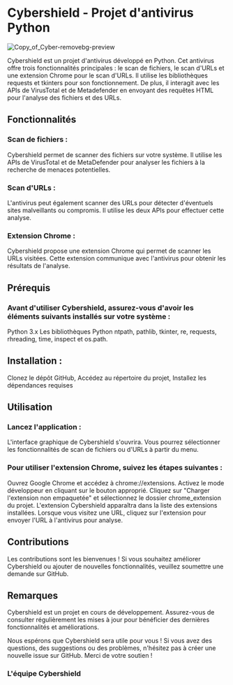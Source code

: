 # Cybershield - Projet d'antivirus Python
![Copy_of_Cyber-removebg-preview](https://github.com/WeeklyTheFirst/MasterCamp/assets/94228552/948264cc-9bb3-4829-ac2c-4df045fa53ff)


Cybershield est un projet d'antivirus développé en Python. Cet antivirus offre trois fonctionnalités principales : le scan de fichiers, le scan d'URLs et une extension Chrome pour le scan d'URLs. Il utilise les bibliothèques requests et tkinters pour son fonctionnement. De plus, il interagit avec les APIs de VirusTotal et de Metadefender en envoyant des requêtes HTML pour l'analyse des fichiers et des URLs.

## Fonctionnalités
### Scan de fichiers :
Cybershield permet de scanner des fichiers sur votre système. Il utilise les APIs de VirusTotal et de MetaDefender pour analyser les fichiers à la recherche de menaces potentielles.

### Scan d'URLs :
L'antivirus peut également scanner des URLs pour détecter d'éventuels sites malveillants ou compromis. Il utilise les deux APIs pour effectuer cette analyse.

### Extension Chrome : 
Cybershield propose une extension Chrome qui permet de scanner les URLs visitées. Cette extension communique avec l'antivirus pour obtenir les résultats de l'analyse.

## Prérequis
### Avant d'utiliser Cybershield, assurez-vous d'avoir les éléments suivants installés sur votre système :

Python 3.x
Les bibliothèques Python ntpath, pathlib, tkinter, re, requests, rhreading, time, inspect et os.path.

## Installation :
Clonez le dépôt GitHub,
Accédez au répertoire du projet,
 Installez les dépendances requises

## Utilisation
### Lancez l'application :

L'interface graphique de Cybershield s'ouvrira. Vous pourrez sélectionner les fonctionnalités de scan de fichiers ou d'URLs à partir du menu.

### Pour utiliser l'extension Chrome, suivez les étapes suivantes :

Ouvrez Google Chrome et accédez à chrome://extensions.
Activez le mode développeur en cliquant sur le bouton approprié.
Cliquez sur "Charger l'extension non empaquetée" et sélectionnez le dossier chrome_extension du projet.
L'extension Cybershield apparaîtra dans la liste des extensions installées.
Lorsque vous visitez une URL, cliquez sur l'extension pour envoyer l'URL à l'antivirus pour analyse.
## Contributions
Les contributions sont les bienvenues ! Si vous souhaitez améliorer Cybershield ou ajouter de nouvelles fonctionnalités, veuillez soumettre une demande sur GitHub.

## Remarques
Cybershield est un projet en cours de développement. Assurez-vous de consulter régulièrement les mises à jour pour bénéficier des dernières fonctionnalités et améliorations.


Nous espérons que Cybershield sera utile pour vous ! Si vous avez des questions, des suggestions ou des problèmes, n'hésitez pas à créer une nouvelle issue sur GitHub. Merci de votre soutien !

### L'équipe Cybershield
